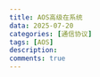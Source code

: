 ```yaml
---
title: AOS高级在系统
data: 2025-07-20
categories: [通信协议]
tags: [AOS]
description: 
comments: true
---
```



